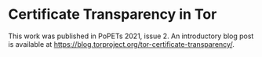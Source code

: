 # Certificate Transparency in Tor
This work was published in PoPETs 2021, issue 2.  An introductory blog post is
available at https://blog.torproject.org/tor-certificate-transparency/.

